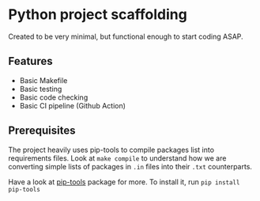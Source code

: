 # Python project scaffolding

Created to be very minimal, but functional enough to start coding ASAP.

## Features

- Basic Makefile
- Basic testing
- Basic code checking
- Basic CI pipeline (Github Action)

## Prerequisites

The project heavily uses pip-tools to compile packages list into requirements files. Look at `make compile` to understand how we are converting simple lists of packages in `.in` files into their `.txt` counterparts.

Have a look at [pip-tools](https://pypi.org/project/pip-tools/) package for more. To install it, run `pip install pip-tools`

